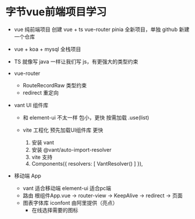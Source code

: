# 字节vue前端项目学习

- vue 纯前端项目
    创建 vue + ts  vue-router pinia
    全新项目，单独 github 新建一个仓库
- vue + koa + mysql 全栈项目

- TS 就像写 java 一样让我们写 js，有更强大的类型约束

- vue-router
  - RouteRecordRaw 类型约束
  - redirect 重定向  

- vant UI 组件库
  - 和 element-ui 不太一样 包小，更快
    按需加载 .use(list) 

  - vite 工程化
    预先加载UI组件库 更快
    1. 安装 vant
    2. 安装 @vant/auto-import-resolver
    3. vite 支持
    4. Components({
      resolvers: [
        VantResolver()
      ]
    }),

- 移动端 App 
  - vant 适合移动端 element-ui 适合pc端
  - 路由 根组件App.vue -> router-view -> KeepAlive -> redirect -> 页面
  - 图表字体库 iconfont 由阿里提供（亮点）
    - 在线选择需要的图标
